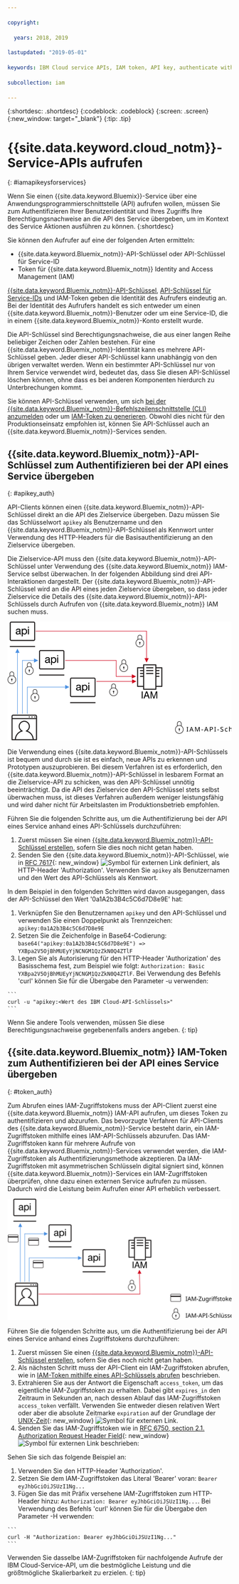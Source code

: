 ```yaml
---

copyright:

  years: 2018, 2019

lastupdated: "2019-05-01"

keywords: IBM Cloud service APIs, IAM token, API key, authenticate with service API

subcollection: iam

---
```


{:shortdesc: .shortdesc}
{:codeblock: .codeblock}
{:screen: .screen}
{:new_window: target="_blank"}
{:tip: .tip}

# {{site.data.keyword.cloud_notm}}-Service-APIs aufrufen
{: #iamapikeysforservices}

Wenn Sie einen {{site.data.keyword.Bluemix}}-Service über eine Anwendungsprogrammierschnittstelle (API) aufrufen wollen, müssen Sie zum Authentifizieren Ihrer Benutzeridentität und Ihres Zugriffs Ihre Berechtigungsnachweise an die API des Service übergeben, um im Kontext des Service Aktionen ausführen zu können.
{:shortdesc}

Sie können den Aufrufer auf eine der folgenden Arten ermitteln:

* {{site.data.keyword.Bluemix_notm}}-API-Schlüssel oder API-Schlüssel für Service-ID
* Token für {{site.data.keyword.Bluemix_notm}} Identity and Access Management (IAM)

[{{site.data.keyword.Bluemix_notm}}-API-Schlüssel](/docs/iam?topic=iam-userapikey#userapikey), [API-Schlüssel für Service-IDs](/docs/iam?topic=iam-serviceidapikeys#serviceidapikeys) und IAM-Token geben die Identität des Aufrufers eindeutig an.  Bei der Identität des Aufrufers handelt es sich entweder um einen {{site.data.keyword.Bluemix_notm}}-Benutzer oder um eine Service-ID, die in einem {{site.data.keyword.Bluemix_notm}}-Konto erstellt wurde.

Die API-Schlüssel sind Berechtigungsnachweise, die aus einer langen Reihe beliebiger Zeichen oder Zahlen bestehen. Für eine {{site.data.keyword.Bluemix_notm}}-Identität kann es mehrere API-Schlüssel geben. Jeder dieser API-Schlüssel kann unabhängig von den übrigen verwaltet werden. Wenn ein bestimmter API-Schlüssel nur von Ihrem Service verwendet wird, bedeutet das, dass Sie diesen API-Schlüssel löschen können, ohne dass es bei anderen Komponenten hierdurch zu Unterbrechungen kommt.

Sie können API-Schlüssel verwenden, um sich [bei der {{site.data.keyword.Bluemix_notm}}-Befehlszeilenschnittstelle (CLI) anzumelden](/docs/cli/reference/ibmcloud?topic=cloud-cli-ibmcloud_cli#ibmcloud_login) oder um [IAM-Token zu generieren](/docs/iam?topic=iam-iamtoken_from_apikey#iamtoken_from_apikey). Obwohl dies nicht für den Produktionseinsatz empfohlen ist, können Sie API-Schlüssel auch an {{site.data.keyword.Bluemix_notm}}-Services senden.

## {{site.data.keyword.Bluemix_notm}}-API-Schlüssel zum Authentifizieren bei der API eines Service übergeben
{: #apikey_auth}

API-Clients können einen {{site.data.keyword.Bluemix_notm}}-API-Schlüssel direkt an die API des Zielservice übergeben. Dazu müssen Sie das Schlüsselwort `apikey` als Benutzername und den {{site.data.keyword.Bluemix_notm}}-API-Schlüssel als Kennwort unter Verwendung des HTTP-Headers für die Basisauthentifizierung an den Zielservice übergeben.

Die Zielservice-API muss den {{site.data.keyword.Bluemix_notm}}-API-Schlüssel unter Verwendung des {{site.data.keyword.Bluemix_notm}} IAM-Service selbst überwachen. In der folgenden Abbildung sind drei API-Interaktionen dargestellt. Der {{site.data.keyword.Bluemix_notm}}-API-Schlüssel wird an die API eines jeden Zielservice übergeben, so dass jeder Zielservice die Details des {{site.data.keyword.Bluemix_notm}}-API-Schlüssels durch Aufrufen von {{site.data.keyword.Bluemix_notm}} IAM suchen muss.

![Authentifizierung bei einer Service-API mithilfe eines API-Schlüssels](images/APIkeyauth.svg "API-Schlüssel an Zielservices übergeben, die den API-Schlüssel dann zur Validierung der Berechtigungsnachweise an IAM weiterleiten.")

Die Verwendung eines {{site.data.keyword.Bluemix_notm}}-API-Schlüssels ist bequem und durch sie ist es einfach, neue APIs zu erkennen und Prototypen auszuprobieren. Bei diesem Verfahren ist es erforderlich, den {{site.data.keyword.Bluemix_notm}}-API-Schlüssel in lesbarem Format an die Zielservice-API zu schicken, was den API-Schlüssel unnötig beeinträchtigt. Da die API des Zielservice den API-Schlüssel stets selbst überwachen muss, ist dieses Verfahren außerdem weniger leistungsfähig und wird daher nicht für Arbeitslasten im Produktionsbetrieb empfohlen.

Führen Sie die folgenden Schritte aus, um die Authentifizierung bei der API eines Service anhand eines API-Schlüssels durchzuführen:

  1. Zuerst müssen Sie einen [{{site.data.keyword.Bluemix_notm}}-API-Schlüssel erstellen](/docs/iam?topic=iam-userapikey#create_user_key), sofern Sie dies noch nicht getan haben.
  2. Senden Sie den {{site.data.keyword.Bluemix_notm}}-API-Schlüssel, wie in [RFC 7617](https://tools.ietf.org/html/rfc7617){: new_window} ![Symbol für externen Link](../icons/launch-glyph.svg "Symbol für externen Link") definiert, als HTTP-Header 'Authorization'. Verwenden Sie `apikey` als Benutzernamen und den Wert des API-Schlüssels als Kennwort.

In dem Beispiel in den folgenden Schritten wird davon ausgegangen, dass der API-Schlüssel den Wert '0a1A2b3B4c5C6d7D8e9E' hat:

  1.	Verknüpfen Sie den Benutzernamen `apikey` und den API-Schlüssel und verwenden Sie einen Doppelpunkt als Trennzeichen: `apikey:0a1A2b3B4c5C6d7D8e9E`
  2.	Setzen Sie die Zeichenfolge in Base64-Codierung: `base64("apikey:0a1A2b3B4c5C6d7D8e9E") => YXBpa2V5OjBhMUEyYjNCNGM1QzZkN0Q4ZTlF`
  3.	Legen Sie als Autorisierung für den HTTP-Header 'Authorization' des Basisschema fest, zum Beispiel wie folgt: `Authorization: Basic YXBpa2V5OjBhMUEyYjNCNGM1QzZkN0Q4ZTlF`. Bei Verwendung des Befehls 'curl' können Sie für die Übergabe den Parameter -u verwenden:

    ```
    curl -u "apikey:<Wert des IBM Cloud-API-Schlüssels>"
    ```

  Wenn Sie andere Tools verwenden, müssen Sie diese Berechtigungsnachweise gegebenenfalls anders angeben.
  {: tip}

## {{site.data.keyword.Bluemix_notm}} IAM-Token zum Authentifizieren bei der API eines Service übergeben
{: #token_auth}

Zum Abrufen eines IAM-Zugriffstokens muss der API-Client zuerst eine {{site.data.keyword.Bluemix_notm}} IAM-API aufrufen, um dieses Token zu authentifizieren und abzurufen. Das bevorzugte Verfahren für API-Clients des {{site.data.keyword.Bluemix_notm}}-Service besteht darin, ein IAM-Zugriffstoken mithilfe eines IAM-API-Schlüssels abzurufen. Das IAM-Zugriffstoken kann für mehrere Aufrufe von {{site.data.keyword.Bluemix_notm}}-Services verwendet werden, die IAM-Zugriffstoken als Authentifizierungsmethode akzeptieren. Da IAM-Zugriffstoken mit asymmetrischen Schlüsseln digital signiert sind, können {{site.data.keyword.Bluemix_notm}}-Services ein IAM-Zugriffstoken überprüfen, ohne dazu einen externen Service aufrufen zu müssen. Dadurch wird die Leistung beim Aufrufen einer API erheblich verbessert.

![Authentifizierung bei einer Service-API mithilfe eines Zugriffstokens](images/tokenauth.svg "Token mithilfe eines API-Schlüssels von IAM abrufen und das Zugriffstoken zur Validierung der Berechtigungsnachweise an Zielservices übergeben.")

Führen Sie die folgenden Schritte aus, um die Authentifizierung bei der API eines Service anhand eines Zugriffstokens durchzuführen:

  1. Zuerst müssen Sie einen [{{site.data.keyword.Bluemix_notm}}-API-Schlüssel erstellen](/docs/iam?topic=iam-userapikey#create_user_key), sofern Sie dies noch nicht getan haben.
  2. Als nächsten Schritt muss der API-Client ein IAM-Zugriffstoken abrufen, wie in [IAM-Token mithilfe eines API-Schlüssels abrufen](/docs/iam?topic=iam-iamtoken_from_apikey#iamtoken_from_apikey) beschrieben.
  3. Extrahieren Sie aus der Antwort die Eigenschaft `access_token`, um das eigentliche IAM-Zugriffstoken zu erhalten. Dabei gibt `expires_in` den Zeitraum in Sekunden an, nach dessen Ablauf das IAM-Zugriffstoken `access_token` verfällt. Verwenden Sie entweder diesen relativen Wert oder aber die absolute Zeitmarke `expiration` auf der Grundlage der [UNIX-Zeit](https://en.wikipedia.org/wiki/Unix_time){: new_window} ![Symbol für externen Link](../icons/launch-glyph.svg "Symbol für externen Link").
  4. Senden Sie das IAM-Zugriffstoken wie in [RFC 6750, section 2.1. Authorization Request Header Field](https://tools.ietf.org/html/rfc6750#page-5){: new_window} ![Symbol für externen Link](../icons/launch-glyph.svg "Symbol für externen Link") beschrieben:

Sehen Sie sich das folgende Beispiel an:

  1.	Verwenden Sie den HTTP-Header 'Authorization'.
  2.	Setzen Sie dem IAM-Zugriffstoken das Literal 'Bearer' voran: `Bearer eyJhbGciOiJSUzI1Ng...`
  3.	Fügen Sie das mit Präfix versehene IAM-Zugriffstoken zum HTTP-Header hinzu: `Authorization: Bearer eyJhbGciOiJSUzI1Ng...`. Bei Verwendung des Befehls 'curl' können Sie für die Übergabe den Parameter -H verwenden:

    ```
    curl -H "Authorization: Bearer eyJhbGciOiJSUzI1Ng..."
    ```

  Verwenden Sie dasselbe IAM-Zugriffstoken für nachfolgende Aufrufe der IBM Cloud-Service-API, um die bestmögliche Leistung und die größtmögliche Skalierbarkeit zu erzielen.
  {: tip}
